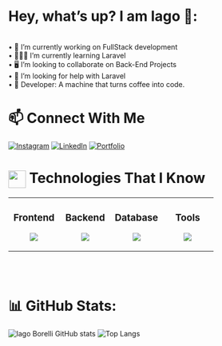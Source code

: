 # Hey, what’s up? I am Iago 🖖:
<br>• 💼 I’m currently working on FullStack development<br>• 👨🏻‍💻 I’m currently learning Laravel<br>• 🖥️ I’m looking to collaborate on Back-End Projects<br>• 🤔 I’m looking for help with Laravel<br>• 🤖 Developer: A machine that turns coffee into code.

# 📫 Connect With Me

[![Instagram](https://img.shields.io/badge/Instagram-%23E4405F.svg?logo=Instagram&logoColor=white)](https://www.instagram.com/iagoborelli.dev/) [![LinkedIn](https://img.shields.io/badge/LinkedIn-%230077B5.svg?logo=linkedin&logoColor=white)](https://www.linkedin.com/in/iagoborelli)  [![Portfolio](https://img.shields.io/badge/🖥Portfolio-purple)](https://iagoborelli.bohr.io)

# <img align="center" src="https://media2.giphy.com/media/QssGEmpkyEOhBCb7e1/giphy.gif?cid=ecf05e47a0n3gi1bfqntqmob8g9aid1oyj2wr3ds3mg700bl&rid=giphy.gif" width ="35"/>  Technologies That I Know

<table align="center"><tr><td valign="top" width="25%">

<div align="center"><h3>Frontend</h3></div>

<p align="center">
<img src="https://skillicons.dev/icons?i=html,css,javascript,typescript,bootstrap,tailwind,react,vue&theme=dark&perline=3" />
</p>

</td><td valign="top" width="25%">

<div align="center"><h3>Backend</h3></div>

<p align="center">
<img src="https://skillicons.dev/icons?i=php,laravel,nodejs,nest,&theme=dark&perline=2"/>
</p>

</td><td valign="top" width="25%">

<div align="center"><h3>Database</h3></div>

<p align="center">
<img src="https://skillicons.dev/icons?i=postgres,mongodb,mysql,redis&theme=dark&perline=3" />
</p>

</td><td valign="top" width="25%">

<div align="center"><h3>Tools</h3></div>

<p align="center">
<img src="https://skillicons.dev/icons?i=docker,aws,postman,obsidian,figma&theme=dark&perline=3" />
</p>



</td></tr></table>
<br/><br/>

# 📊 GitHub Stats:
![Iago Borelli GitHub stats](https://github-readme-stats.vercel.app/api?username=iagoborelli&hide_border=false&include_all_commits=true&rank_icon=github&theme=react&hide=contribs) 
![Top Langs](https://github-readme-stats.vercel.app/api/top-langs/?username=iagoborelli&theme=react&hide_border=false&include_all_commits=true&layout=compact&hide=css)
